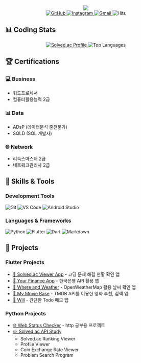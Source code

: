 <div align="center">
  <img src="https://capsule-render.vercel.app/api?type=waving&height=300&text=Welcome%20to%20Rhee's%20GitHub&fontSize=55&fontColor=ffffff&fontAlignY=35&color=gradient&customColorList=4,24,40,45,60&animation=twinkling&desc=Information%20Telecommunication%20Engineering%20@%20INU&descAlignY=60&descSize=20" />
</div>

<div align="center">
  <a href="https://github.com/roypower6?tab=repositories">
    <img src="https://img.shields.io/badge/GitHub-181717?style=flat-square&logo=GitHub&logoColor=white" alt="GitHub">
  </a>
  <a href="https://www.instagram.com/seunggi860/">
    <img src="https://img.shields.io/badge/Instagram-E4405F?style=flat-square&logo=Instagram&logoColor=white" alt="Instagram">
  </a>
  <a href="mailto:roy040707@gmail.com">
    <img src="https://img.shields.io/badge/Gmail-EA4335?style=flat-square&logo=Gmail&logoColor=white" alt="Gmail">
  </a>
  <img src="https://hits.seeyoufarm.com/api/count/incr/badge.svg?url=https%3A%2F%2Fgithub.com%2Froypower6&count_bg=%231AD13B&title_bg=%23555555&icon=&icon_color=%23E7E7E7&title=visitors&edge_flat=true" alt="Hits">
</div>

## 📊 Coding Stats
<div align="center">
  <a href="https://solved.ac/roy6924">
    <img src="http://mazassumnida.wtf/api/v2/generate_badge?boj=roy6924" alt="Solved.ac Profile">
  </a>
  <img src="https://github-readme-stats.vercel.app/api/top-langs/?username=roypower6&layout=compact&theme=tokyonight" alt="Top Languages">
</div>

## 🏆 Certifications
### 💻 Business
- 워드프로세서
- 컴퓨터활용능력 2급

### 📊 Data
- ADsP (데이터분석 준전문가)
- SQLD (SQL 개발자)

### 🌐 Network
- 리눅스마스터 2급
- 네트워크관리사 2급

## 💪 Skills & Tools
### Development Tools
![Git](https://img.shields.io/badge/Git-F05032?style=flat-square&logo=Git&logoColor=white)
![VS Code](https://img.shields.io/badge/VS%20Code-007ACC?style=flat-square&logo=Visual%20Studio%20Code&logoColor=white)
![Android Studio](https://img.shields.io/badge/Android%20Studio-3DDC84?style=flat-square&logo=Android%20Studio&logoColor=white)

### Languages & Frameworks
![Python](https://img.shields.io/badge/Python-3776AB?style=flat-square&logo=Python&logoColor=white)
![Flutter](https://img.shields.io/badge/Flutter-02569B?style=flat-square&logo=Flutter&logoColor=white)
![Dart](https://img.shields.io/badge/Dart-0175C2?style=flat-square&logo=Dart&logoColor=white)
![Markdown](https://img.shields.io/badge/Markdown-000000?style=flat-square&logo=Markdown&logoColor=white)

## 🚀 Projects
### Flutter Projects
- [📱 Solved.ac Viewer App](https://github.com/roypower6/Solved.ac-Viewer) - 코딩 문제 해결 현황 확인 앱
- [📱 Your Finance App](https://github.com/roypower6/your_finance) - 한국은행 API 활용 앱
- [📱 Where and Weather](https://github.com/roypower6/Where-and-Weather) - OpenWeatherMap 활용 날씨 확인 앱
- [📱 My Movie Base](https://github.com/roypower6/My-Movie-Base) - TMDB API를 이용한 영화 추천, 검색 앱
- [📱 Will](https://github.com/roypower6/Will) - 간단한 Todo 메모 앱

### Python Projects
- [🌐 Web Status Checker](https://github.com/roypower6/NomadCoder-Python-Lecture/blob/main/URL_Checker.py) - http 공부용 프로젝트
- [✏️ Solved.ac API Study](https://github.com/roypower6/Solved.ac-API-Study)
  - Solved.ac Ranking Viewer
  - Profile Viewer
  - Coin Exchange Rate Viewer
  - Problem Search Program
